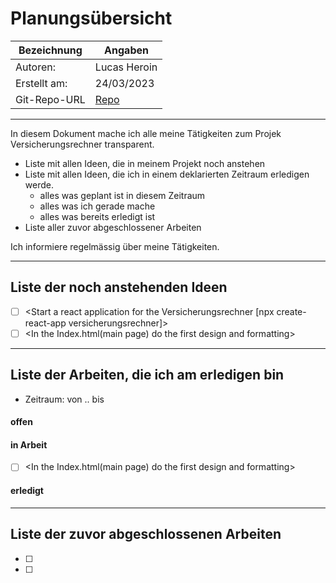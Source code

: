 # <Projekt> Planungsübersicht

| Bezeichnung    | Angaben        |
| -------------- | ---------------|
| Autoren:       | Lucas Heroin   |
| Erstellt am:   | 24/03/2023     |
| Git-Repo-URL   | [Repo](https://github.com/hereIsLucas/Versicherungsrechner) |

---

In diesem Dokument mache ich alle meine Tätigkeiten zum Projek Versicherungsrechner transparent.

* Liste mit allen Ideen, die in meinem Projekt noch anstehen
* Liste mit allen Ideen, die ich in einem deklarierten Zeitraum erledigen werde.
   * alles was geplant ist in diesem Zeitraum
   * alles was ich gerade mache
   * alles was bereits erledigt ist
* Liste aller zuvor abgeschlossener Arbeiten
   
Ich informiere regelmässig über meine Tätigkeiten.

   
---

## Liste der noch anstehenden Ideen

* [ ] <Start a react application for the Versicherungsrechner [npx create-react-app versicherungsrechner]>
* [ ] <In the Index.html(main page) do the first design and formatting>

---

## Liste der Arbeiten, die ich am erledigen bin

* Zeitraum: von .. bis

#### offen


#### in Arbeit
* [ ] <In the Index.html(main page) do the first design and formatting>

#### erledigt


---

## Liste der zuvor abgeschlossenen Arbeiten

* [ ] <Idee>
* [ ] <Idee>
